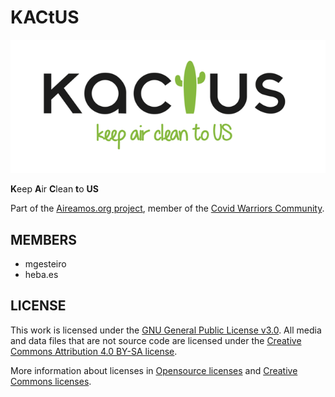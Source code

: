 # KACtUS

![kactus](design/logo_small.png)

**K**eep **A**ir **C**lean **t**o **US**

Part of the [Aireamos.org project](https://aireamos.org), member of the [Covid Warriors Community](https://www.covidwarriors.org).

## MEMBERS
* mgesteiro
* heba.es

## LICENSE

This work is licensed under the [GNU General Public License v3.0](LICENSE-GPLV30). All media and data files that are not source code are licensed under the [Creative Commons Attribution 4.0 BY-SA license](LICENSE-CCBYSA40).

More information about licenses in [Opensource licenses](https://opensource.org/licenses/) and [Creative Commons licenses](https://creativecommons.org/licenses/).
